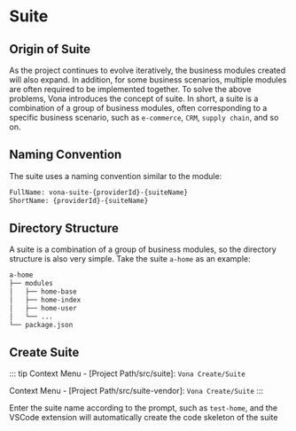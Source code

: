 # Suite

## Origin of Suite

As the project continues to evolve iteratively, the business modules created will also expand. In addition, for some business scenarios, multiple modules are often required to be implemented together. To solve the above problems, Vona introduces the concept of suite. In short, a suite is a combination of a group of business modules, often corresponding to a specific business scenario, such as `e-commerce`, `CRM`, `supply chain`, and so on.

## Naming Convention

The suite uses a naming convention similar to the module:

```bash
FullName: vona-suite-{providerId}-{suiteName}
ShortName: {providerId}-{suiteName}
```

## Directory Structure

A suite is a combination of a group of business modules, so the directory structure is also very simple. Take the suite `a-home` as an example:

```bash
a-home
├── modules
│   ├── home-base
│   ├── home-index
│   ├── home-user
│   └── ...
└── package.json
```

## Create Suite

::: tip
Context Menu - [Project Path/src/suite]: `Vona Create/Suite`

Context Menu - [Project Path/src/suite-vendor]: `Vona Create/Suite`
:::

Enter the suite name according to the prompt, such as `test-home`, and the VSCode extension will automatically create the code skeleton of the suite
